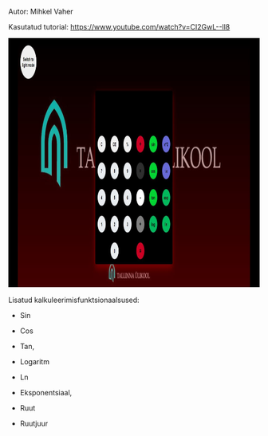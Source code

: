 Autor: Mihkel Vaher

Kasutatud tutorial: https://www.youtube.com/watch?v=CI2GwL--ll8

<img src="./kalk.JPG" alt="kalk" width="1000" height="500">



Lisatud kalkuleerimisfunktsionaalsused:
* Sin
* Cos
* Tan,


* Logaritm
* Ln
* Eksponentsiaal,


* Ruut
* Ruutjuur

